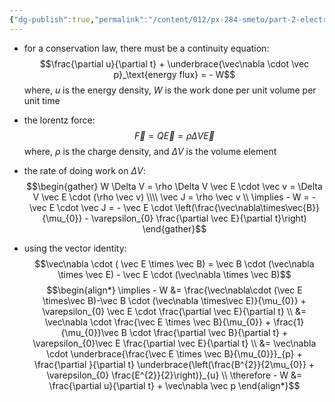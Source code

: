 ```yaml
---
{"dg-publish":true,"permalink":"/content/012/px-284-smeto/part-2-electromagnetic-theory/p-em-waves/px-284-p2-energy-in-em-fields/","noteIcon":"1","created":"2025-02-17T10:36:15.302+00:00","updated":"2025-02-17T13:21:37.986+00:00"}
---
```


- for a conservation law, there must be a continuity equation:
$$\frac{\partial u}{\partial t} + \underbrace{\vec\nabla \cdot \vec p}_\text{energy flux} = - W$$
	where, $u$ is the energy density,  $W$ is the work done per unit volume per unit time

- the lorentz force:
$$\vec F = Q \vec E = \rho \Delta V \vec E$$
	where, $\rho$ is the charge density, and $\Delta V$ is the volume element

- the rate of doing work on $\Delta V:$
$$\begin{gather}
W \Delta V = \rho \Delta V \vec E \cdot \vec v = \Delta V \vec E \cdot (\rho \vec v) \\\\
\vec J = \rho \vec v \\
\implies - W = - \vec E \cdot \vec J = - \vec E \cdot \left(\frac{\vec\nabla\times\vec{B}}{\mu_{0}} - \varepsilon_{0} \frac{\partial \vec E}{\partial t}\right)
\end{gather}$$

- using the vector identity:
$$\vec\nabla \cdot ( \vec E \times \vec B) = \vec B \cdot (\vec\nabla \times \vec E) - \vec E \cdot (\vec\nabla \times \vec B)$$
$$\begin{align*}
\implies - W &= \frac{\vec\nabla\cdot (\vec E \times\vec B)-\vec B \cdot (\vec\nabla \times\vec E)}{\mu_{0}} + \varepsilon_{0} \vec E \cdot \frac{\partial \vec E}{\partial t} \\
&= \vec\nabla \cdot \frac{\vec E \times \vec B}{\mu_{0}} + \frac{1}{\mu_{0}}\vec B \cdot \frac{\partial \vec B}{\partial t} + \varepsilon_{0}\vec E \frac{\partial \vec E}{\partial t} \\
&= \vec\nabla \cdot \underbrace{\frac{\vec E \times \vec B}{\mu_{0}}}_{p} + \frac{\partial }{\partial t} \underbrace{\left(\frac{B^{2}}{2\mu_{0}} + \varepsilon_{0} \frac{E^{2}}{2}\right)}_{u} \\
\therefore - W &= \frac{\partial u}{\partial t} + \vec\nabla \vec p
\end{align*}$$
